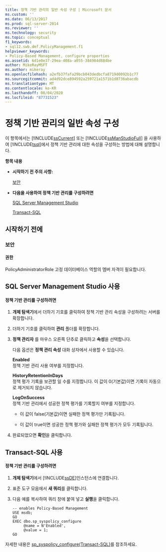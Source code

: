 ```yaml
---
title: 정책 기반 관리의 일반 속성 구성 | Microsoft 문서
ms.custom: ''
ms.date: 06/13/2017
ms.prod: sql-server-2014
ms.reviewer: ''
ms.technology: security
ms.topic: conceptual
f1_keywords:
- sql12.swb.dmf.PolicyManagement.f1
helpviewer_keywords:
- Policy-Based Management, configure properties
ms.assetid: 6d1e0e37-29ea-408a-a055-384984d884be
author: MikeRayMSFT
ms.author: mikeray
ms.openlocfilehash: a2efb37fafa29bcb043dedbcfa8719d0092b1c77
ms.sourcegitcommit: ad4d92dce894592a259721a1571b1d8736abacdb
ms.translationtype: MT
ms.contentlocale: ko-KR
ms.lasthandoff: 08/04/2020
ms.locfileid: "87731523"
---
```

# <a name="configure-the-general-properties-of-policy-based-management"></a>정책 기반 관리의 일반 속성 구성
  이 항목에서는 [!INCLUDE[ssCurrent](../../includes/sscurrent-md.md)] 또는 [!INCLUDE[ssManStudioFull](../../includes/ssmanstudiofull-md.md)] 을 사용하여 [!INCLUDE[tsql](../../includes/tsql-md.md)]에서 정책 기반 관리에 대한 속성을 구성하는 방법에 대해 설명합니다.  
  
 **항목 내용**  
  
-   **시작하기 전 주의 사항:**  
  
     [보안](#Security)  
  
-   **다음을 사용하여 정책 기반 관리를 구성하려면**  
  
     [SQL Server Management Studio](#SSMSProcedure)  
  
     [Transact-SQL](#TsqlProcedure)  
  
##  <a name="before-you-begin"></a><a name="BeforeYouBegin"></a> 시작하기 전에  
  
###  <a name="security"></a><a name="Security"></a> 보안  
  
####  <a name="permissions"></a><a name="Permissions"></a> 권한  
 PolicyAdministratorRole 고정 데이터베이스 역할의 멤버 자격이 필요합니다.  
  
##  <a name="using-sql-server-management-studio"></a><a name="SSMSProcedure"></a> SQL Server Management Studio 사용  
  
#### <a name="to-configure-policy-based-management"></a>정책 기반 관리를 구성하려면  
  
1.  **개체 탐색기**에서 더하기 기호를 클릭하여 정책 기반 관리 속성을 구성하려는 서버를 확장합니다.  
  
2.  더하기 기호를 클릭하여 **관리** 폴더를 확장합니다.  
  
3.  **정책 관리자** 를 마우스 오른쪽 단추로 클릭하고 **속성**을 선택합니다.  
  
     다음 옵션은 **정책 관리 속성** 대화 상자에서 사용할 수 있습니다.  
  
     **Enabled**  
     정책 기반 관리 사용 여부를 지정합니다.  
  
     **HistoryRetentionInDays**  
     정책 평가 기록을 보관할 일 수를 지정합니다. 이 값이 0(기본값)이면 기록이 자동으로 제거되지 않습니다.  
  
     **LogOnSuccess**  
     정책 기반 관리에서 성공한 정책 평가를 기록할지 여부를 지정합니다.  
  
    -   이 값이 false(기본값)이면 실패한 정책 평가만 기록됩니다.  
  
    -   이 값이 true이면 성공한 정책 평가와 실패한 정책 평가가 모두 기록됩니다.  
  
4.  완료되었으면 **확인**을 클릭합니다.  
  
##  <a name="using-transact-sql"></a><a name="TsqlProcedure"></a> Transact-SQL 사용  
  
#### <a name="to-configure-policy-based-management"></a>정책 기반 관리를 구성하려면  
  
1.  **개체 탐색기**에서 [!INCLUDE[ssDE](../../includes/ssde-md.md)]인스턴스에 연결합니다.  
  
2.  표준 도구 모음에서 **새 쿼리**를 클릭합니다.  
  
3.  다음 예를 복사하여 쿼리 창에 붙여 넣고 **실행**을 클릭합니다.  
  
    ```  
    -- enables Policy-Based Management   
    USE msdb;  
    GO  
    EXEC dbo.sp_syspolicy_configure   
         @name = N'Enabled',   
         @value = 1;  
    GO  
    ```  
  
 자세한 내용은 [sp_syspolicy_configure&#40;Transact-SQL&#41;](/sql/relational-databases/system-stored-procedures/sp-syspolicy-configure-transact-sql)를 참조하세요.  
  
  
